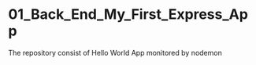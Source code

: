 # 01_Back_End_My_First_Express_App
 The repository consist of Hello World App monitored by nodemon 
